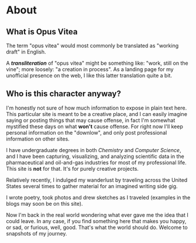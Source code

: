 # About

## What is Opus Vitea

The term "opus vitea" would most commonly be translated as "working draft" in English.  

A **_transliteration_** of "opus vitea" might be something like: "work, still on the vine"; more loosely: "a creation in process".  As a landing page for my unofficial presence on the web, I like this latter translation quite a bit.

## Who is this character anyway?

I'm honestly not sure of how much information to expose in plain text here.  This particular site is meant to be a creative place, and I can easily imagine saying or posting things that may cause offense, in fact I'm somewhat mystified these days on what **won't** cause offense.  For right now I'll keep personal information on the "downlow", and only post professional information on other sites.

I have undergraduate degrees in both _Chemistry_ and _Computer Science_, and I have been capturing, visualizing, and analyzing scientific data in the pharmaceutical and oil-and-gas industries for most of my professional life. This site is **not** for that. It's for purely creative projects. 

Relatively recently, I indulged my wanderlust by traveling across the United States several times to gather material for an imagined writing side gig.

I wrote poetry, took photos and drew sketches as I traveled (examples in the blogs may soon be on this site).

Now I'm back in the real world wondering what ever gave me the idea that I could leave.  In any case, if you find something here that makes you happy, or sad, or furious, well, good.  That's what the world should do.  Welcome to snapshots of my journey.
